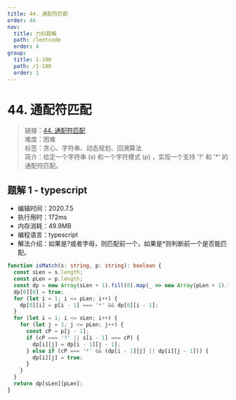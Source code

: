 ```yaml
---
title: 44. 通配符匹配
order: 44
nav:
  title: 力扣题解
  path: /leetcode
  order: 4
group:
  title: 1-100
  path: /1-100
  order: 1
---
```


# 44. 通配符匹配

> 链接：[44. 通配符匹配](https://leetcode-cn.com/problems/wildcard-matching/)  
> 难度：困难  
> 标签：贪心、字符串、动态规划、回溯算法  
> 简介：给定一个字符串 (s) 和一个字符模式 (p) ，实现一个支持 '?' 和 '\*' 的通配符匹配。

## 题解 1 - typescript

- 编辑时间：2020.7.5
- 执行用时：172ms
- 内存消耗：49.9MB
- 编程语言：typescript
- 解法介绍：如果是?或者字母，则匹配前一个，如果是\*则判断前一个是否能匹配。

```typescript
function isMatch(s: string, p: string): boolean {
  const sLen = s.length;
  const pLen = p.length;
  const dp = new Array(sLen + 1).fill(0).map(_ => new Array(pLen + 1).fill(false));
  dp[0][0] = true;
  for (let i = 1; i <= pLen; i++) {
    dp[0][i] = p[i - 1] === '*' && dp[0][i - 1];
  }
  for (let i = 1; i <= sLen; i++) {
    for (let j = 1; j <= pLen; j++) {
      const cP = p[j - 1];
      if (cP === '?' || s[i - 1] === cP) {
        dp[i][j] = dp[i - 1][j - 1];
      } else if (cP === '*' && (dp[i - 1][j] || dp[i][j - 1])) {
        dp[i][j] = true;
      }
    }
  }
  return dp[sLen][pLen];
}
```
